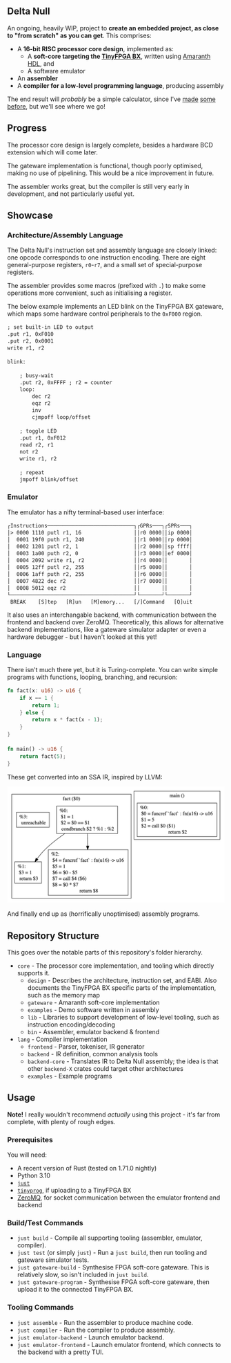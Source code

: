 ## Delta Null

An ongoing, heavily WIP, project to
**create an embedded project, as close to "from scratch" as you can get**.
This comprises:

- A **16-bit RISC processor core design**, implemented as:
  - A **soft-core targeting the [TinyFPGA BX](https://tinyfpga.com/)**, written using [Amaranth HDL](https://github.com/amaranth-lang/amaranth), and
  - A software emulator
- An **assembler**
- A **compiler for a low-level programming language**, producing assembly

The end result will _probably_ be a simple calculator, since I've
[made](https://github.com/AaronC81/delta-m0)
[some](https://github.com/AaronC81/delta-pico)
[before](https://github.com/AaronC81/delta-radix),
but we'll see where we go!

## Progress

The processor core design is largely complete, besides a hardware BCD extension which will come
later.

The gateware implementation is functional, though poorly optimised, making no use of pipelining.
This would be a nice improvement in future.

The assembler works great, but the compiler is still very early in development, and not particularly
useful yet.

## Showcase

### Architecture/Assembly Language

The Delta Null's instruction set and assembly language are closely linked: one opcode corresponds to
one instruction encoding. There are eight general-purpose registers, `r0`-`r7`, and a small set of
special-purpose registers.

The assembler provides some macros (prefixed with `.`) to make some operations more convenient, such
as initialising a register.

The below example implements an LED blink on the TinyFPGA BX gateware, which maps some hardware
control peripherals to the `0xF000` region.

```
; set built-in LED to output
.put r1, 0xF010
.put r2, 0x0001
write r1, r2

blink:

    ; busy-wait
    .put r2, 0xFFFF ; r2 = counter
    loop:
        dec r2
        eqz r2
        inv
        cjmpoff loop/offset

    ; toggle LED
    .put r1, 0xF012
    read r2, r1
    not r2
    write r1, r2

    ; repeat
    jmpoff blink/offset
```

### Emulator

The emulator has a nifty terminal-based user interface:

```
┌Instructions────────────────────────────┐┌GPRs───┐┌SPRs───┐
│> 0000 1110 putl r1, 16                 ││r0 0000││ip 0000│
│  0001 19f0 puth r1, 240                ││r1 0000││rp 0000│
│  0002 1201 putl r2, 1                  ││r2 0000││sp ffff│
│  0003 1a00 puth r2, 0                  ││r3 0000││ef 0000│
│  0004 2092 write r1, r2                ││r4 0000││       │
│  0005 12ff putl r2, 255                ││r5 0000││       │
│  0006 1aff puth r2, 255                ││r6 0000││       │
│  0007 4822 dec r2                      ││r7 0000││       │
│  0008 5012 eqz r2                      ││       ││       │
└────────────────────────────────────────┘└───────┘└───────┘
 BREAK    [S]tep   [R]un   [M]emory...   [/]Command   [Q]uit
```

It also uses an interchangable backend, with communication between the frontend and backend over
ZeroMQ. Theoretically, this allows for alternative backend implementations, like a gateware
simulator adapter or even a hardware debugger - but I haven't looked at this yet!

### Language

There isn't much there yet, but it is Turing-complete. You can write simple programs with functions,
looping, branching, and recursion:

```rust
fn fact(x: u16) -> u16 {
    if x == 1 {
        return 1;
    } else {
        return x * fact(x - 1);
    }
}

fn main() -> u16 {
    return fact(5);
}
```

These get converted into an SSA IR, inspired by LLVM:

![Control-flow graph of SSA IR instructions for the above program](img/fact_dot.png)

And finally end up as (horrifically unoptimised) assembly programs.

## Repository Structure

This goes over the notable parts of this repository's folder hierarchy.

- `core` - The processor core implementation, and tooling which directly supports it.
  - `design` - Describes the architecture, instruction set, and EABI. Also documents the TinyFPGA BX
    specific parts of the implementation, such as the memory map
  - `gateware` - Amaranth soft-core implementation
  - `examples` - Demo software written in assembly
  - `lib` - Libraries to support development of low-level tooling, such as instruction
    encoding/decoding
  - `bin` - Assembler, emulator backend & frontend
- `lang` - Compiler implementation
  - `frontend` - Parser, tokeniser, IR generator
  - `backend` - IR definition, common analysis tools
  - `backend-core` - Translates IR to Delta Null assembly; the idea is that other `backend-X` crates
    could target other architectures
  - `examples` - Example programs

## Usage

**Note!** I really wouldn't recommend _actually_ using this project - it's far from complete, with
plenty of rough edges.

### Prerequisites

You will need:

- A recent version of Rust (tested on 1.71.0 nightly)
- Python 3.10
- [`just`](https://github.com/casey/just)
- [`tinyprog`](https://pypi.org/project/tinyprog/), if uploading to a TinyFPGA BX
- [ZeroMQ](https://zeromq.org/download/), for socket communication between the emulator frontend and
  backend

### Build/Test Commands

- `just build` - Compile all supporting tooling (assembler, emulator, compiler).
- `just test` (or simply `just`) - Run a `just build`, then run tooling and gateware simulator
  tests.
- `just gateware-build` - Synthesise FPGA soft-core gateware. This is relatively slow, so isn't
  included in `just build`.
- `just gateware-program` - Synthesise FPGA soft-core gateware, then upload it to the connected
  TinyFPGA BX.

### Tooling Commands

- `just assemble` - Run the assembler to produce machine code.
- `just compiler` - Run the compiler to produce assembly.
- `just emulator-backend` - Launch emulator backend.
- `just emulator-frontend` - Launch emulator frontend, which connects to the backend with a pretty
  TUI.
